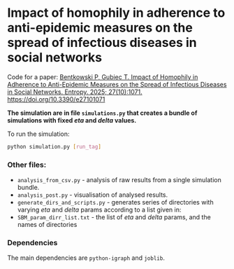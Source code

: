# Impact of homophily in adherence to anti-epidemic measures on the spread of infectious diseases in social networks
Code for a paper: [Bentkowski P, Gubiec T. Impact of Homophily in Adherence to Anti-Epidemic Measures on the Spread of Infectious Diseases in Social Networks. Entropy. 2025; 27(10):1071. https://doi.org/10.3390/e27101071 ](https://www.mdpi.com/1099-4300/27/10/1071)

**The simulation are in file `simulations.py` that creates a bundle of simulations with fixed *eta* and *delta* values.**

To run the simulation:

```bash
python simulation.py [run_tag]
```



### Other files:

* `analysis_from_csv.py` - analysis of raw results from a single simulation bundle.
* `analysis_post.py` - visualisation of analysed results.
* `generate_dirs_and_scripts.py` - generates series of directories with varying *eta* and *delta* params according to a list given in:
* `SBM_param_dirr_list.txt` - the list of *eta* and *delta* params, and the names of directories

### Dependencies

The main dependencies are `python-igraph` and `joblib`.
